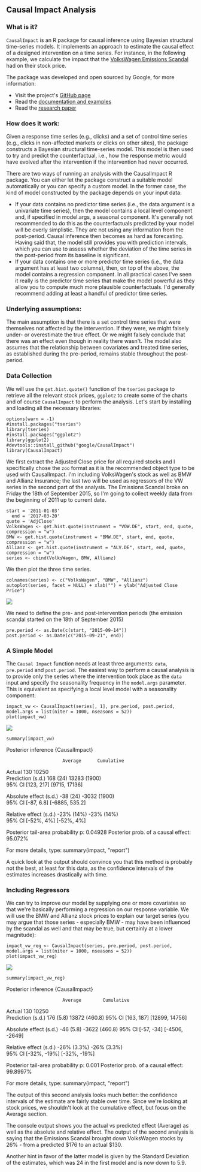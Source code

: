 Causal Impact Analysis
----------------------

### What is it?

`CausalImpact` is an R package for causal inference using Bayesian
structural time-series models. It implements an approach to estimate the
causal effect of a designed intervention on a time series. For instance,
in the following example, we calculate the impact that the [VolksWagen
Emissions
Scandal](https://en.wikipedia.org/wiki/Volkswagen_emissions_scandal) had
on their stock price.

The package was developed and open sourced by Google, for more
information:

-   Visit the project's [GitHub
    page](https://google.github.io/CausalImpact/)
-   Read the [documentation and
    examples](https://google.github.io/CausalImpact/CausalImpact.html)
-   Read the [research
    paper](https://research.google.com/pubs/pub41854.html)

### How does it work:

Given a response time series (e.g., clicks) and a set of control time
series (e.g., clicks in non-affected markets or clicks on other sites),
the package constructs a Bayesian structural time-series model. This
model is then used to try and predict the counterfactual, i.e., how the
response metric would have evolved after the intervention if the
intervention had never occurred.

There are two ways of running an analysis with the CausalImpact R
package. You can either let the package construct a suitable model
automatically or you can specify a custom model. In the former case, the
kind of model constructed by the package depends on your input data:

-   If your data contains no predictor time series (i.e., the data
    argument is a univariate time series), then the model contains a
    local level component and, if specified in model.args, a seasonal
    component. It's generally not recommended to do this as the
    counterfactuals predicted by your model will be overly simplistic.
    They are not using any information from the post-period. Causal
    inference then becomes as hard as forecasting. Having said that, the
    model still provides you with prediction intervals, which you can
    use to assess whether the deviation of the time series in the
    post-period from its baseline is significant.
-   If your data contains one or more predictor time series (i.e., the
    data argument has at least two columns), then, on top of the above,
    the model contains a regression component. In all practical cases
    I've seen it really is the predictor time series that make the model
    powerful as they allow you to compute much more plausible
    counterfactuals. I'd generally recommend adding at least a handful
    of predictor time series.

### Underlying assumptions:

The main assumption is that there is a set control time series that were
themselves not affected by the intervention. If they were, we might
falsely under- or overestimate the true effect. Or we might falsely
conclude that there was an effect even though in reality there wasn't.
The model also assumes that the relationship between covariates and
treated time series, as established during the pre-period, remains
stable throughout the post-period.

### Data Collection

We will use the `get.hist.quote()` function of the `tseries` package to
retrieve all the relevant stock prices, `ggplot2` to create some of the
charts and of course `CausalImpact` to perform the analysis. Let's start
by installing and loading all the necessary libraries:

    options(warn = -1)
    #install.packages("tseries")
    library(tseries)
    #install.packages("ggplot2")
    library(ggplot2)
    #devtools::install_github("google/CausalImpact")
    library(CausalImpact)

We first extract the Adjusted Close price for all required stocks and I
specifically chose the `zoo` format as it is the recommended object type
to be used with CausalImpact. I'm including VolksWagen's stock as well
as BMW and Allianz Insurance; the last two will be used as regressors of
the VW series in the second part of the analysis. The Emissions Scandal
broke on Friday the 18th of September 2015, so I'm going to collect
weekly data from the beginning of 2011 up to current date.

    start = '2011-01-03'
      end = '2017-03-20'
    quote = 'AdjClose'
    VolksWagen <- get.hist.quote(instrument = "VOW.DE", start, end, quote, compression = "w")
    BMW <- get.hist.quote(instrument = "BMW.DE", start, end, quote, compression = "w")
    Allianz <- get.hist.quote(instrument = "ALV.DE", start, end, quote, compression = "w")
    series <- cbind(VolksWagen, BMW, Allianz)

We then plot the three time series.

    colnames(series) <- c("VolksWagen", "BMW", "Allianz")
    autoplot(series, facet = NULL) + xlab("") + ylab("Adjusted Close Price")

![](/images/2017-04-03-causal-impact/unnamed-chunk-3-1.png)

We need to define the pre- and post-intervention periods (the emission
scandal started on the 18th of September 2015)

    pre.period <- as.Date(c(start, "2015-09-14"))
    post.period <- as.Date(c("2015-09-21", end))

### A Simple Model

The `Causal Impact` function needs at least three arguments: `data`,
`pre.period` and `post.period`. The easiest way to perform a causal
analysis is to provide only the series where the intervention took place
as the `data` input and specify the seasonality frequency in the
`model.args` parameter. This is equivalent as specifying a local level
model with a seasonality component:

    impact_vw <- CausalImpact(series[, 1], pre.period, post.period, model.args = list(niter = 1000, nseasons = 52))
    plot(impact_vw)

![](/images/2017-04-03-causal-impact/unnamed-chunk-5-1.png)

    summary(impact_vw)
    

Posterior inference {CausalImpact}

                         Average      Cumulative    

Actual 130 10250  
Prediction (s.d.) 168 (24) 13283 (1900)  
95% CI \[123, 217\] \[9715, 17136\]

Absolute effect (s.d.) -38 (24) -3032 (1900)  
95% CI \[-87, 6.8\] \[-6885, 535.2\]

Relative effect (s.d.) -23% (14%) -23% (14%)  
95% CI \[-52%, 4%\] \[-52%, 4%\]

Posterior tail-area probability p: 0.04928 Posterior prob. of a causal
effect: 95.072%

For more details, type: summary(impact, "report")

A quick look at the output should convince you that this method is
probably not the best, at least for this data, as the confidence
intervals of the estimates increases drastically with time.

### Including Regressors

We can try to improve our model by supplying one or more covariates so
that we're basically performing a regression on our response variable.
We will use the BMW and Allianz stock prices to explain our target
series (you may argue that those series - especially BMW - may have been
influenced by the scandal as well and that may be true, but certainly at
a lower magnitude):

    impact_vw_reg <- CausalImpact(series, pre.period, post.period, model.args = list(niter = 1000, nseasons = 52))
    plot(impact_vw_reg)

![](/images/2017-04-03-causal-impact/unnamed-chunk-6-1.png)

    summary(impact_vw_reg)

Posterior inference {CausalImpact}

                         Average        Cumulative    

Actual 130 10250  
Prediction (s.d.) 176 (5.8) 13872 (460.8) 95% CI \[163, 187\] \[12899,
14756\]

Absolute effect (s.d.) -46 (5.8) -3622 (460.8) 95% CI \[-57, -34\]
\[-4506, -2649\]

Relative effect (s.d.) -26% (3.3%) -26% (3.3%)  
95% CI \[-32%, -19%\] \[-32%, -19%\]

Posterior tail-area probability p: 0.001 Posterior prob. of a causal
effect: 99.8997%

For more details, type: summary(impact, "report")

The output of this second analysis looks much better: the confidence
intervals of the estimate are fairly stable over time. Since we're
looking at stock prices, we shouldn't look at the cumulative effect, but
focus on the Average section.

The console output shows you the actual vs predicted effect (Average) as
well as the absolute and relative effect. The output of the second
analysis is saying that the Emissions Scandal brought down VolksWagen
stocks by 26% - from a predicted $176 to an actual $130.

Another hint in favor of the latter model is given by the Standard
Deviation of the estimates, which was 24 in the first model and is now
down to 5.9.

</br>
